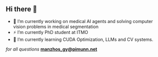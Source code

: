 ## Hi there 👋

- 🔭 I’m currently working on medical AI agents and solving computer vision problems in medical segmentation
- ⚡ I’m currently PhD student at ITMO
- 🌱 I’m currently learning CUDA Optimization, LLMs and CV systems.

_for all questions_ **manzhos_gy@pimunn.net**
